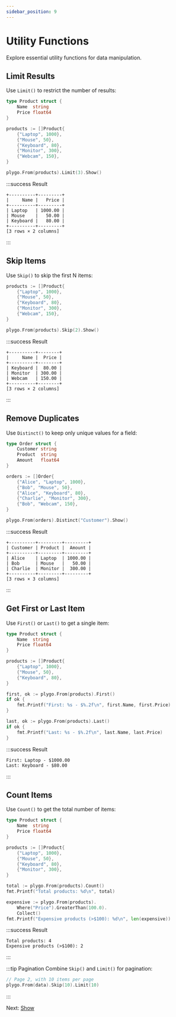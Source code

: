 ```yaml
---
sidebar_position: 9
---
```


# Utility Functions

Explore essential utility functions for data manipulation.

## Limit Results

Use `Limit()` to restrict the number of results:

```go
type Product struct {
    Name  string
    Price float64
}

products := []Product{
    {"Laptop", 1000},
    {"Mouse", 50},
    {"Keyboard", 80},
    {"Monitor", 300},
    {"Webcam", 150},
}

plygo.From(products).Limit(3).Show()
```

:::success Result
```
+----------+---------+
|     Name |   Price |
+----------+---------+
| Laptop   | 1000.00 |
| Mouse    |   50.00 |
| Keyboard |   80.00 |
+----------+---------+
[3 rows × 2 columns]
```
:::

## Skip Items

Use `Skip()` to skip the first N items:

```go
products := []Product{
    {"Laptop", 1000},
    {"Mouse", 50},
    {"Keyboard", 80},
    {"Monitor", 300},
    {"Webcam", 150},
}

plygo.From(products).Skip(2).Show()
```

:::success Result
```
+----------+--------+
|     Name |  Price |
+----------+--------+
| Keyboard |  80.00 |
| Monitor  | 300.00 |
| Webcam   | 150.00 |
+----------+--------+
[3 rows × 2 columns]
```
:::

## Remove Duplicates

Use `Distinct()` to keep only unique values for a field:

```go
type Order struct {
    Customer string
    Product  string
    Amount   float64
}

orders := []Order{
    {"Alice", "Laptop", 1000},
    {"Bob", "Mouse", 50},
    {"Alice", "Keyboard", 80},
    {"Charlie", "Monitor", 300},
    {"Bob", "Webcam", 150},
}

plygo.From(orders).Distinct("Customer").Show()
```

:::success Result
```
+----------+---------+---------+
| Customer | Product |  Amount |
+----------+---------+---------+
| Alice    | Laptop  | 1000.00 |
| Bob      | Mouse   |   50.00 |
| Charlie  | Monitor |  300.00 |
+----------+---------+---------+
[3 rows × 3 columns]
```
:::

## Get First or Last Item

Use `First()` or `Last()` to get a single item:

```go
type Product struct {
    Name  string
    Price float64
}

products := []Product{
    {"Laptop", 1000},
    {"Mouse", 50},
    {"Keyboard", 80},
}

first, ok := plygo.From(products).First()
if ok {
    fmt.Printf("First: %s - $%.2f\n", first.Name, first.Price)
}

last, ok := plygo.From(products).Last()
if ok {
    fmt.Printf("Last: %s - $%.2f\n", last.Name, last.Price)
}
```

:::success Result
```
First: Laptop - $1000.00
Last: Keyboard - $80.00
```
:::

## Count Items

Use `Count()` to get the total number of items:

```go
type Product struct {
    Name  string
    Price float64
}

products := []Product{
    {"Laptop", 1000},
    {"Mouse", 50},
    {"Keyboard", 80},
    {"Monitor", 300},
}

total := plygo.From(products).Count()
fmt.Printf("Total products: %d\n", total)

expensive := plygo.From(products).
    Where("Price").GreaterThan(100.0).
    Collect()
fmt.Printf("Expensive products (>$100): %d\n", len(expensive))
```

:::success Result
```
Total products: 4
Expensive products (>$100): 2
```
:::

:::tip Pagination
Combine `Skip()` and `Limit()` for pagination:
```go
// Page 2, with 10 items per page
plygo.From(data).Skip(10).Limit(10)
```
:::

Next: [Show](10-show.md)
